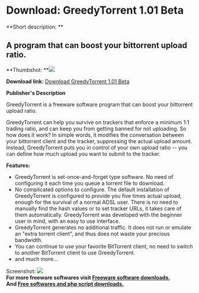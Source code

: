 # Download: GreedyTorrent 1.01 Beta

**Short description: **

## A program that can boost your bittorrent upload ratio.

  
**Thumbshot: **![](http://www.freewarefiles.com/screenshot/greedytorrent_md.jpg)   
  
**Download link:** [Download GreedyTorrent 1.01 Beta](http://freesoftwares.boysofts.com/GreedyTorrent-Beta_program_27786.html)  
  

**Publisher's Description**  
  

GreedyTorrent is a freeware software program that can boost your bittorrent
upload ratio.

GreedyTorrent can help you survive on trackers that enforce a minimum 1:1
trading ratio, and can keep you from getting banned for not uploading. So how
does it work? In simple words, it modifies the conversation between your
bittorrent client and the tracker, suppressing the actual upload amount.
Instead, GreedyTorrent puts you in control of your own upload ratio -- you can
define how much upload you want to submit to the tracker.

**Features:**

  * GreedyTorrent is set-once-and-forget type software. No need of configuring it each time you queue a torrent file to download. 
  * No complicated options to configure. The default installation of GreedyTorrent is configured to provide you five times actual upload, enough for the survival of a normal ADSL user. There is no need to manually find the hash values or to set tracker URLs, it takes care of them automatically. GreedyTorrent was developed with the beginner user in mind, with an easy to use interface. 
  * GreedyTorrent generates no additional traffic. It does not run or emulate an "extra torrent client", and thus does not waste your precious bandwidth. 
  * You can continue to use your favorite BitTorrent client, no need to switch to another BitTorrent client to use GreedyTorrent. 
  * and much more... 

  
  
Screenshot: ![](http://www.freewarefiles.com/screenshot/greedytorrent.jpg)  
**For more freeware softwares visit [Freeware software downloads.](http://freesoftwares.boysofts.com/)**   
**And [Free softwares and php script downloads.](http://www.boysofts.com/)**

